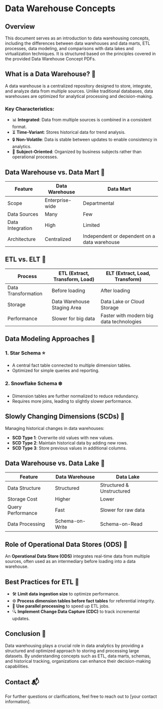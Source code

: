 # Data Warehouse Concepts

## Overview
This document serves as an introduction to data warehousing concepts, including the differences between data warehouses and data marts, ETL processes, data modeling, and comparisons with data lakes and virtualization techniques. It is structured based on the principles covered in the provided Data Warehouse Concept PDFs.

## What is a Data Warehouse? 🏢
A data warehouse is a centralized repository designed to store, integrate, and analyze data from multiple sources. Unlike traditional databases, data warehouses are optimized for analytical processing and decision-making.

### Key Characteristics:
- 📊 **Integrated**: Data from multiple sources is combined in a consistent format.
- ⏳ **Time-Variant**: Stores historical data for trend analysis.
- 🔒 **Non-Volatile**: Data is stable between updates to enable consistency in analytics.
- 🔄 **Subject-Oriented**: Organized by business subjects rather than operational processes.

## Data Warehouse vs. Data Mart 🏬
| Feature | Data Warehouse | Data Mart |
|---------|--------------|-----------|
| Scope | Enterprise-wide | Departmental |
| Data Sources | Many | Few |
| Data Integration | High | Limited |
| Architecture | Centralized | Independent or dependent on a data warehouse |

## ETL vs. ELT 🔄
| Process | ETL (Extract, Transform, Load) | ELT (Extract, Load, Transform) |
|---------|-------------------------------|-------------------------------|
| Data Transformation | Before loading | After loading |
| Storage | Data Warehouse Staging Area | Data Lake or Cloud Storage |
| Performance | Slower for big data | Faster with modern big data technologies |

## Data Modeling Approaches 📐
### 1. **Star Schema** ⭐
- A central fact table connected to multiple dimension tables.
- Optimized for simple queries and reporting.

### 2. **Snowflake Schema** ❄️
- Dimension tables are further normalized to reduce redundancy.
- Requires more joins, leading to slightly slower performance.

## Slowly Changing Dimensions (SCDs) 🔄
Managing historical changes in data warehouses:
- **SCD Type 1**: Overwrite old values with new values.
- **SCD Type 2**: Maintain historical data by adding new rows.
- **SCD Type 3**: Store previous values in additional columns.

## Data Warehouse vs. Data Lake 🌊
| Feature | Data Warehouse | Data Lake |
|---------|--------------|-----------|
| Data Structure | Structured | Structured & Unstructured |
| Storage Cost | Higher | Lower |
| Query Performance | Fast | Slower for raw data |
| Data Processing | Schema-on-Write | Schema-on-Read |

## Role of Operational Data Stores (ODS) 🏬
An **Operational Data Store (ODS)** integrates real-time data from multiple sources, often used as an intermediary before loading into a data warehouse.

## Best Practices for ETL 🌟
- 🛠️ **Limit data ingestion size** to optimize performance.
- ⚙️ **Process dimension tables before fact tables** for referential integrity.
- 🔄 **Use parallel processing** to speed up ETL jobs.
- 🔍 **Implement Change Data Capture (CDC)** to track incremental updates.

## Conclusion 🏁
Data warehousing plays a crucial role in data analytics by providing a structured and optimized approach to storing and processing large datasets. By understanding concepts such as ETL, data marts, schemas, and historical tracking, organizations can enhance their decision-making capabilities.

## Contact 📬
For further questions or clarifications, feel free to reach out to [your contact information].


